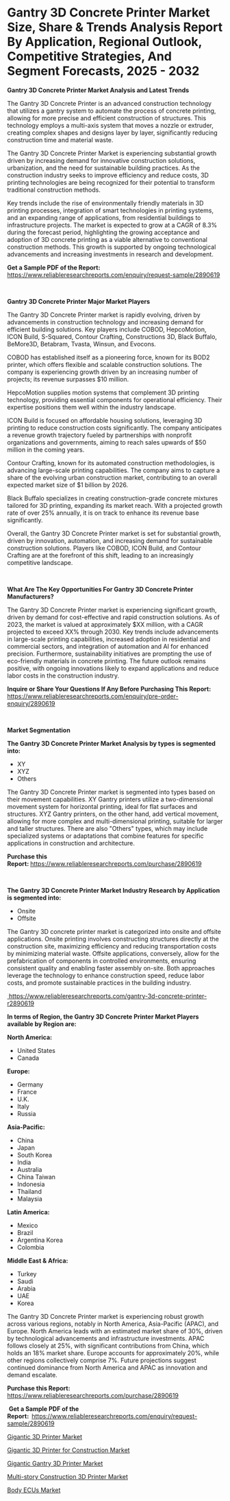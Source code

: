 <p><h1>Gantry 3D Concrete Printer Market Size, Share & Trends Analysis Report By Application, Regional Outlook, Competitive Strategies, And Segment Forecasts, 2025 - 2032</h1></p><p><strong>Gantry 3D Concrete Printer Market Analysis and Latest Trends</strong></p>
<p><p>The Gantry 3D Concrete Printer is an advanced construction technology that utilizes a gantry system to automate the process of concrete printing, allowing for more precise and efficient construction of structures. This technology employs a multi-axis system that moves a nozzle or extruder, creating complex shapes and designs layer by layer, significantly reducing construction time and material waste.</p><p>The Gantry 3D Concrete Printer Market is experiencing substantial growth driven by increasing demand for innovative construction solutions, urbanization, and the need for sustainable building practices. As the construction industry seeks to improve efficiency and reduce costs, 3D printing technologies are being recognized for their potential to transform traditional construction methods. </p><p>Key trends include the rise of environmentally friendly materials in 3D printing processes, integration of smart technologies in printing systems, and an expanding range of applications, from residential buildings to infrastructure projects. The market is expected to grow at a CAGR of 8.3% during the forecast period, highlighting the growing acceptance and adoption of 3D concrete printing as a viable alternative to conventional construction methods. This growth is supported by ongoing technological advancements and increasing investments in research and development.</p></p>
<p><strong>Get a Sample PDF of the Report:&nbsp;</strong> <a href="https://www.reliableresearchreports.com/enquiry/request-sample/2890619?utm_campaign=115&utm_medium=2&utm_source=Github&utm_content=ia&utm_term=14032025&utm_id=gantry-3d-concrete-printer">https://www.reliableresearchreports.com/enquiry/request-sample/2890619</a></p>
<p>&nbsp;</p>
<p><strong>Gantry 3D Concrete Printer Major Market Players</strong></p>
<p><p>The Gantry 3D Concrete Printer market is rapidly evolving, driven by advancements in construction technology and increasing demand for efficient building solutions. Key players include COBOD, HepcoMotion, ICON Build, S-Squared, Contour Crafting, Constructions 3D, Black Buffalo, BeMore3D, Betabram, Tvasta, Winsun, and Evocons.</p><p>COBOD has established itself as a pioneering force, known for its BOD2 printer, which offers flexible and scalable construction solutions. The company is experiencing growth driven by an increasing number of projects; its revenue surpasses $10 million.</p><p>HepcoMotion supplies motion systems that complement 3D printing technology, providing essential components for operational efficiency. Their expertise positions them well within the industry landscape.</p><p>ICON Build is focused on affordable housing solutions, leveraging 3D printing to reduce construction costs significantly. The company anticipates a revenue growth trajectory fueled by partnerships with nonprofit organizations and governments, aiming to reach sales upwards of $50 million in the coming years.</p><p>Contour Crafting, known for its automated construction methodologies, is advancing large-scale printing capabilities. The company aims to capture a share of the evolving urban construction market, contributing to an overall expected market size of $1 billion by 2026.</p><p>Black Buffalo specializes in creating construction-grade concrete mixtures tailored for 3D printing, expanding its market reach. With a projected growth rate of over 25% annually, it is on track to enhance its revenue base significantly.</p><p>Overall, the Gantry 3D Concrete Printer market is set for substantial growth, driven by innovation, automation, and increasing demand for sustainable construction solutions. Players like COBOD, ICON Build, and Contour Crafting are at the forefront of this shift, leading to an increasingly competitive landscape.</p></p>
<p>&nbsp;</p>
<p><strong>What Are The Key Opportunities For Gantry 3D Concrete Printer Manufacturers?</strong></p>
<p><p>The Gantry 3D Concrete Printer market is experiencing significant growth, driven by demand for cost-effective and rapid construction solutions. As of 2023, the market is valued at approximately $XX million, with a CAGR projected to exceed XX% through 2030. Key trends include advancements in large-scale printing capabilities, increased adoption in residential and commercial sectors, and integration of automation and AI for enhanced precision. Furthermore, sustainability initiatives are prompting the use of eco-friendly materials in concrete printing. The future outlook remains positive, with ongoing innovations likely to expand applications and reduce labor costs in the construction industry.</p></p>
<p><strong>Inquire or Share Your Questions If Any Before Purchasing This Report:</strong> <a href="https://www.reliableresearchreports.com/enquiry/pre-order-enquiry/2890619?utm_campaign=115&utm_medium=2&utm_source=Github&utm_content=ia&utm_term=14032025&utm_id=gantry-3d-concrete-printer">https://www.reliableresearchreports.com/enquiry/pre-order-enquiry/2890619</a></p>
<p>&nbsp;</p>
<p><strong>Market Segmentation</strong></p>
<p><strong>The Gantry 3D Concrete Printer Market Analysis by types is segmented into:</strong></p>
<p><ul><li>XY</li><li>XYZ</li><li>Others</li></ul></p>
<p><p>The Gantry 3D Concrete Printer market is segmented into types based on their movement capabilities. XY Gantry printers utilize a two-dimensional movement system for horizontal printing, ideal for flat surfaces and structures. XYZ Gantry printers, on the other hand, add vertical movement, allowing for more complex and multi-dimensional printing, suitable for larger and taller structures. There are also "Others" types, which may include specialized systems or adaptations that combine features for specific applications in construction and architecture.</p></p>
<p><strong>Purchase this Report:&nbsp;</strong><a href="https://www.reliableresearchreports.com/purchase/2890619?utm_campaign=115&utm_medium=2&utm_source=Github&utm_content=ia&utm_term=14032025&utm_id=gantry-3d-concrete-printer">https://www.reliableresearchreports.com/purchase/2890619</a></p>
<p>&nbsp;</p>
<p><strong>The Gantry 3D Concrete Printer Market Industry Research by Application is segmented into:</strong></p>
<p><ul><li>Onsite</li><li>Offsite</li></ul></p>
<p><p>The Gantry 3D concrete printer market is categorized into onsite and offsite applications. Onsite printing involves constructing structures directly at the construction site, maximizing efficiency and reducing transportation costs by minimizing material waste. Offsite applications, conversely, allow for the prefabrication of components in controlled environments, ensuring consistent quality and enabling faster assembly on-site. Both approaches leverage the technology to enhance construction speed, reduce labor costs, and promote sustainable practices in the building industry.</p></p>
<p><a href="https://www.reliableresearchreports.com/gantry-3d-concrete-printer-r2890619?utm_campaign=115&utm_medium=2&utm_source=Github&utm_content=ia&utm_term=14032025&utm_id=gantry-3d-concrete-printer">&nbsp;https://www.reliableresearchreports.com/gantry-3d-concrete-printer-r2890619</a></p>
<p><strong>In terms of Region, the Gantry 3D Concrete Printer Market Players available by Region are:</strong></p>
<p>
    <p> <strong> North America: </strong>
        <ul>
            <li>United States</li>
            <li>Canada</li>
        </ul>
        </p> 
    <p> <strong> Europe: </strong>
        <ul>
            <li>Germany</li>
            <li>France</li>
            <li>U.K.</li>
            <li>Italy</li>
            <li>Russia</li>
        </ul>
        </p> 
    <p> <strong> Asia-Pacific: </strong>
        <ul>
            <li>China</li>
            <li>Japan</li>
            <li>South Korea</li>
            <li>India</li>
            <li>Australia</li>
            <li>China Taiwan</li>
            <li>Indonesia</li>
            <li>Thailand</li>
            <li>Malaysia</li>
        </ul>
        </p> 
    <p> <strong> Latin America: </strong>
        <ul>
            <li>Mexico</li>
            <li>Brazil</li>
            <li>Argentina Korea</li>
            <li>Colombia</li>
        </ul>
        </p> 
    <p> <strong> Middle East & Africa: </strong>
        <ul>
            <li>Turkey</li>
            <li>Saudi</li>
            <li>Arabia</li>
            <li>UAE</li>
            <li>Korea</li>
        </ul>
    </p>
    </p>
<p><p>The Gantry 3D Concrete Printer market is experiencing robust growth across various regions, notably in North America, Asia-Pacific (APAC), and Europe. North America leads with an estimated market share of 30%, driven by technological advancements and infrastructure investments. APAC follows closely at 25%, with significant contributions from China, which holds an 18% market share. Europe accounts for approximately 20%, while other regions collectively comprise 7%. Future projections suggest continued dominance from North America and APAC as innovation and demand escalate.</p></p>
<p><strong>Purchase this Report: </strong><a href="https://www.reliableresearchreports.com/purchase/2890619?utm_campaign=115&utm_medium=2&utm_source=Github&utm_content=ia&utm_term=14032025&utm_id=gantry-3d-concrete-printer">https://www.reliableresearchreports.com/purchase/2890619</a></p>
<p>&nbsp;<strong>Get a Sample PDF of the Report:&nbsp;&nbsp;</strong><a href="https://www.reliableresearchreports.com/enquiry/request-sample/2890619?utm_campaign=115&utm_medium=2&utm_source=Github&utm_content=ia&utm_term=14032025&utm_id=gantry-3d-concrete-printer">https://www.reliableresearchreports.com/enquiry/request-sample/2890619</a></p>
<p><strong></strong></p>
<p><p><a href="https://github.com/dafertsuria/Market-Research-Report-List-1/blob/main/gigantic-3d-printer-market.md?utm_campaign=115&utm_medium=2&utm_source=Github&utm_content=ia&utm_term=14032025&utm_id=gantry-3d-concrete-printer">Gigantic 3D Printer Market</a></p><p><a href="https://github.com/seibttullyjh/Market-Research-Report-List-1/blob/main/gigantic-3d-printer-for-construction-market.md?utm_campaign=115&utm_medium=2&utm_source=Github&utm_content=ia&utm_term=14032025&utm_id=gantry-3d-concrete-printer">Gigantic 3D Printer for Construction Market</a></p><p><a href="https://github.com/azorrotutus/Market-Research-Report-List-1/blob/main/gigantic-gantry-3d-printer-market.md?utm_campaign=115&utm_medium=2&utm_source=Github&utm_content=ia&utm_term=14032025&utm_id=gantry-3d-concrete-printer">Gigantic Gantry 3D Printer Market</a></p><p><a href="https://github.com/storcweithzg/Market-Research-Report-List-1/blob/main/multi-story-construction-3d-printer-market.md?utm_campaign=115&utm_medium=2&utm_source=Github&utm_content=ia&utm_term=14032025&utm_id=gantry-3d-concrete-printer">Multi-story Construction 3D Printer Market</a></p><p><a href="https://github.com/shroffuhpa/Market-Research-Report-List-1/blob/main/body-ecus-market.md?utm_campaign=115&utm_medium=2&utm_source=Github&utm_content=ia&utm_term=14032025&utm_id=gantry-3d-concrete-printer">Body ECUs Market</a></p></p>